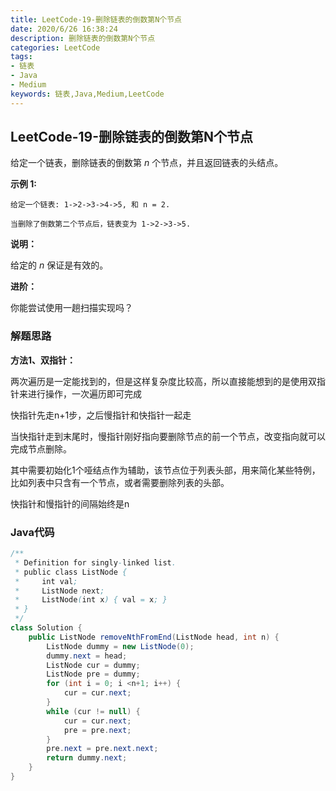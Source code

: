 ```yaml
---
title: LeetCode-19-删除链表的倒数第N个节点
date: 2020/6/26 16:38:24
description: 删除链表的倒数第N个节点
categories: LeetCode
tags: 
- 链表
- Java
- Medium
keywords: 链表,Java,Medium,LeetCode
---
```


## LeetCode-19-删除链表的倒数第N个节点

给定一个链表，删除链表的倒数第 *n* 个节点，并且返回链表的头结点。

<!--more-->

**示例 1:**

```
给定一个链表: 1->2->3->4->5, 和 n = 2.

当删除了倒数第二个节点后，链表变为 1->2->3->5.
```

**说明：**

给定的 *n* 保证是有效的。

**进阶：**

你能尝试使用一趟扫描实现吗？

### 解题思路

**方法1、双指针：**

两次遍历是一定能找到的，但是这样复杂度比较高，所以直接能想到的是使用双指针来进行操作，一次遍历即可完成

快指针先走n+1步，之后慢指针和快指针一起走

当快指针走到末尾时，慢指针刚好指向要删除节点的前一个节点，改变指向就可以完成节点删除。

其中需要初始化1个哑结点作为辅助，该节点位于列表头部，用来简化某些特例，比如列表中只含有一个节点，或者需要删除列表的头部。

快指针和慢指针的间隔始终是n

### Java代码

```java
/**
 * Definition for singly-linked list.
 * public class ListNode {
 *     int val;
 *     ListNode next;
 *     ListNode(int x) { val = x; }
 * }
 */
class Solution {
    public ListNode removeNthFromEnd(ListNode head, int n) {
        ListNode dummy = new ListNode(0);
        dummy.next = head;
        ListNode cur = dummy;
        ListNode pre = dummy;
        for (int i = 0; i <n+1; i++) {
            cur = cur.next;
        }
        while (cur != null) {
            cur = cur.next;
            pre = pre.next;
        }
        pre.next = pre.next.next;
        return dummy.next;
    }
}
```
